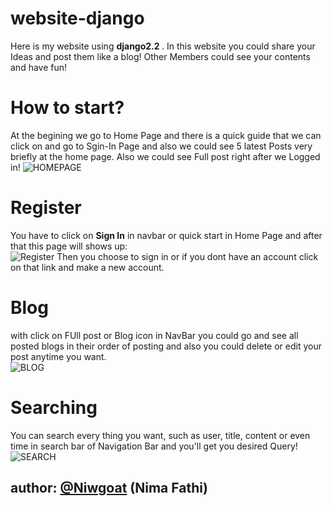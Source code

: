 # website-django
Here is my website using <strong> django2.2 </strong> . 
In this website you could share your Ideas and post them like a blog!
Other Members could see your contents and have fun!

# How to start?
At the begining we go to Home Page and there is a quick guide that we can click on and go to Sgin-In Page and also we could see 5 latest Posts very briefly at the home page.
Also we could see Full post right after we Logged in!
![HOMEPAGE](https://github.com/Niwgoat/website-django/blob/master/website/staticfiles/readme-Images/blog-1.png)
# Register
You have to click on <strong>Sign In</strong> in navbar or quick start in Home Page and after that this page will shows up: <br>
![Register](https://github.com/Niwgoat/website-django/blob/master/website/staticfiles/readme-Images/blog-2.png)
Then you choose to sign in or if you dont have an account click on that link and make a new account.
# Blog
with click on FUll post or Blog icon in NavBar you could go and see all posted blogs in their order of posting and also you could delete or edit your post anytime you want. <br>
![BLOG](https://github.com/Niwgoat/website-django/blob/master/website/staticfiles/readme-Images/blog-3.png)
# Searching
You can search every thing you want, such as user, title, content or even time in search bar of Navigation Bar and you'll get you desired Query! <br>
![SEARCH](https://github.com/Niwgoat/website-django/blob/master/website/staticfiles/readme-Images/blog-4.png)
<br>
<h2><strong>author: <a href="https://github.com/Niwgoat">@Niwgoat</a></strong> (Nima Fathi)</h2>
